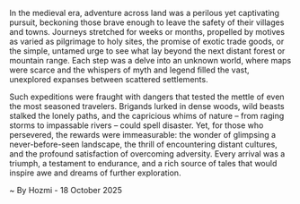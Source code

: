 
In the medieval era, adventure across land was a perilous yet captivating pursuit, beckoning those brave enough to leave the safety of their villages and towns. Journeys stretched for weeks or months, propelled by motives as varied as pilgrimage to holy sites, the promise of exotic trade goods, or the simple, untamed urge to see what lay beyond the next distant forest or mountain range. Each step was a delve into an unknown world, where maps were scarce and the whispers of myth and legend filled the vast, unexplored expanses between scattered settlements.

Such expeditions were fraught with dangers that tested the mettle of even the most seasoned travelers. Brigands lurked in dense woods, wild beasts stalked the lonely paths, and the capricious whims of nature – from raging storms to impassable rivers – could spell disaster. Yet, for those who persevered, the rewards were immeasurable: the wonder of glimpsing a never-before-seen landscape, the thrill of encountering distant cultures, and the profound satisfaction of overcoming adversity. Every arrival was a triumph, a testament to endurance, and a rich source of tales that would inspire awe and dreams of further exploration.

~ By Hozmi - 18 October 2025
